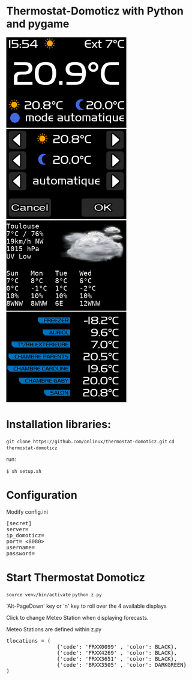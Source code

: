 # Thermostat-Domoticz with Python and pygame

<img  src="/Images/Screenshot_20181229_155406.png" alt=" SVT Thermostat" />
<img  src="/Images/Screenshot_20181229_155153.png" alt=" SVT Thermostat Action screen" />
<img  src="/Images/Screenshot_20181229_155515.png" alt=" SVT Thermostat Forcast screen" />
<img  src="/Images/Screenshot_20181229_155611.png" alt=" SVT Thermostat Probe screen" />

# Installation libraries:

`git clone https://github.com/onlinux/thermostat-domoticz.git`
`cd thermostat-domoticz`

run:

 `$ sh setup.sh`

# Configuration

Modify config.ini

<pre>
[secret]
server= <enter your domoticz server name>
ip_domoticz=
port= <8080>
username= <username if exists>
password= <password to access your domoticz server>
</pre>

# Start Thermostat Domoticz

`source venv/bin/activate`
`python z.py`

'Alt-PageDown' key or 'n' key to roll over the 4 available displays

Click to change Meteo Station when displaying forecasts.

Meteo Stations are defined within z.py

<pre>
tlocations = (
				{'code': 'FRXX0099' , 'color': BLACK},
				{'code': 'FRXX4269' , 'color': BLACK},
				{'code': 'FRXX3651' , 'color': BLACK},
				{'code': 'BRXX3505' , 'color': DARKGREEN}
)
